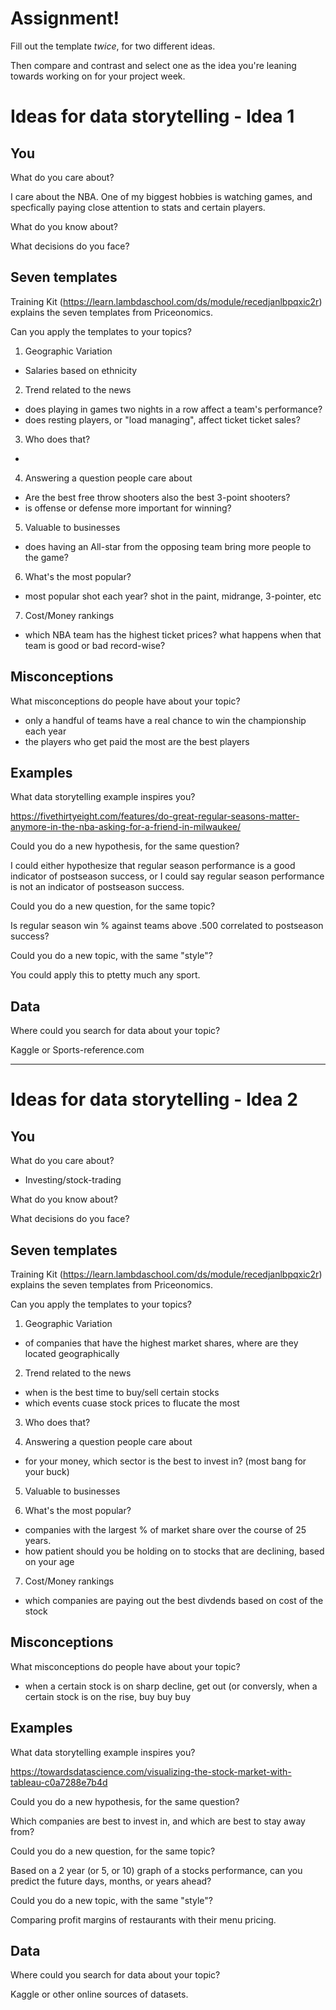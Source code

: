 # Assignment!

Fill out the template *twice*, for two different ideas.

Then compare and contrast and select one as the idea you're leaning towards
working on for your project week.


# Ideas for data storytelling - Idea 1

## You

What do you care about?

I care about the NBA. One of my biggest hobbies is watching games, and specfically paying close attention to stats and certain players.

What do you know about?


What decisions do you face?


## Seven templates

Training Kit (https://learn.lambdaschool.com/ds/module/recedjanlbpqxic2r) explains the seven templates from Priceonomics.

Can you apply the templates to your topics? 

1. Geographic Variation

- Salaries based on ethnicity

2. Trend related to the news

- does playing in games two nights in a row affect a team's performance?
- does resting players, or "load managing", affect ticket ticket sales?

3. Who does that?

- 

4. Answering a question people care about

- Are the best free throw shooters also the best 3-point shooters?
- is offense or defense more important for winning?

5. Valuable to businesses

- does having an All-star from the opposing team bring more people to the game?

6. What's the most popular?

- most popular shot each year? shot in the paint, midrange, 3-pointer, etc

7. Cost/Money rankings

- which NBA team has the highest ticket prices? what happens when that team is good or bad record-wise?

## Misconceptions

What misconceptions do people have about your topic?

- only a handful of teams have a real chance to win the championship each year
- the players who get paid the most are the best players

## Examples

What data storytelling example inspires you?

https://fivethirtyeight.com/features/do-great-regular-seasons-matter-anymore-in-the-nba-asking-for-a-friend-in-milwaukee/

Could you do a new hypothesis, for the same question?

I could either hypothesize that regular season performance is a good indicator of postseason success, or I could say regular season performance is not an indicator of postseason success.

Could you do a new question, for the same topic?

Is regular season win % against teams above .500 correlated to postseason success?

Could you do a new topic, with the same "style"?

You could apply this to ptetty much any sport. 

## Data

Where could you search for data about your topic?

Kaggle or Sports-reference.com

---

# Ideas for data storytelling - Idea 2

## You

What do you care about?

- Investing/stock-trading

What do you know about?


What decisions do you face?


## Seven templates

Training Kit (https://learn.lambdaschool.com/ds/module/recedjanlbpqxic2r) explains the seven templates from Priceonomics.

Can you apply the templates to your topics? 

1. Geographic Variation

- of companies that have the highest market shares, where are they located geographically

2. Trend related to the news

- when is the best time to buy/sell certain stocks
- which events cuase stock prices to flucate the most

3. Who does that?


4. Answering a question people care about

- for your money, which sector is the best to invest in? (most bang for your buck)

5. Valuable to businesses


6. What's the most popular?

- companies with the largest % of market share over the course of 25 years.
- how patient should you be holding on to stocks that are declining, based on your age

7. Cost/Money rankings

- which companies are paying out the best divdends based on cost of the stock

## Misconceptions

What misconceptions do people have about your topic?

- when a certain stock is on sharp decline, get out (or conversly, when a certain stock is on the rise, buy buy buy

## Examples

What data storytelling example inspires you?

https://towardsdatascience.com/visualizing-the-stock-market-with-tableau-c0a7288e7b4d

Could you do a new hypothesis, for the same question?

Which companies are best to invest in, and which are best to stay away from?

Could you do a new question, for the same topic?

Based on a 2 year (or 5, or 10) graph of a stocks performance, can you predict the future days, months, or years ahead?

Could you do a new topic, with the same "style"?

Comparing profit margins of restaurants with their menu pricing.


## Data

Where could you search for data about your topic?

Kaggle or other online sources of datasets.
